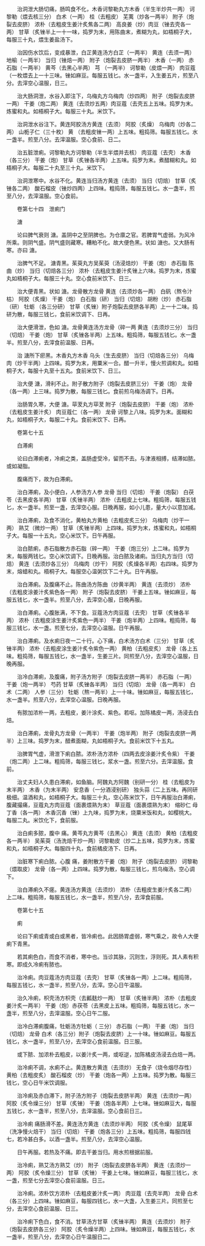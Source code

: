 <!-- { "loadSidebar": true } -->
　　治洞泄大肠切痛，肠鸣食不化，木香诃黎勒丸方木香（半生半炒共一两） 诃黎勒（煨去核三分） 白术（一两） 桂（去粗皮） 芜荑（炒各一两半） 附子（炮裂去皮脐） 浓朴（去粗皮生姜汁炙焦各二两） 高良姜（炒）肉豆（锉去壳各一两） 甘草（炙锉半上一十一味，捣罗为末，用陈曲末，煮糊为丸，如梧桐子大，每服三十丸，煨生姜盐汤下。

　　治因伤水饮后，变成暴泄，白芷黄连汤方白芷（一两半） 黄连（去须一两） 地榆（一两半） 当归（锉焙一两） 附子（炮裂去皮脐一两半） 木香（一两） 赤石脂（一两半） 黄芩（去黑心半两） 芎 （一两半） 诃黎勒（皮煨一两） 肉豆蔻（一枚煨去上一十三味。锉如麻豆。每服五钱匕。水一盏半，入生姜五片，煎至八分。去滓空心温服，日三。

　　治大肠洞泄，水谷入即注下，乌梅丸方乌梅肉（炒四两） 附子（炮裂去皮脐一两） 干姜（炮二两） 黄连（去须炒五两）肉豆蔻（去壳五上五味。捣罗为末。炼蜜和丸。如梧桐子大。每服三十丸。米饮下。

　　治洞泄水谷注下。黄连阿胶汤方黄连（去须） 阿胶（炙燥） 乌梅肉（炒各二两） 山栀子仁（三十枚） 黄 （去粗皮锉一两）上五味。粗捣筛。每服五钱匕。水一盏半。煎至八分。去滓温服。空心食前、日二。

　　治五脏泄痢。诃黎勒丸方诃黎勒（半生半煨并去核） 肉豆蔻（去壳） 木香（各三分） 干姜（炮） 甘草（炙锉各半两）上五味。捣罗为末。煮醋糊和丸。如梧桐子大。每服二十丸至三十丸。米饮下。

　　治洞泄寒中。水谷不化。黄连当归汤方黄连（去须） 当归（切焙） 甘草（炙锉各二两） 酸石榴皮（锉炒四两）上四味。粗捣筛，每服五钱匕。水一盏半，煎至八分，去滓温服。空心食前。

　　卷第七十四　泄痢门

　　溏

　　论曰脾气衰则 溏。盖阴中之至阴脾也。为仓廪之官。若脾胃气虚弱。为风冷所乘。则阴气盛。阴气盛则藏寒。糟粕不化。故大便色黑。状如 溏也。又大肠有寒。亦曰 溏。

　　治脾气不足。 溏青黑。茱萸丸方吴茱萸（汤浸焙炒） 干姜（炮） 赤石脂 陈曲（炒） 当归（切焙各三分） 浓朴（去粗皮生姜汁炙锉上六味。捣罗为末，炼蜜丸如梧桐子大。每服三十丸。空心食前米饮下、日三。

　　治大便青黑。状如 溏。龙骨散方龙骨 黄连（去须炒各一两） 白矾（熬令汁枯） 阿胶（炙燥） 干姜（炮） 白石脂（研） 当归（切焙） 胡粉（炒） 赤石脂（研） 牡蛎 （各三分研） 甘草（炙锉）附子炮裂去皮脐各半两）上一十二味。捣研为散，每服三钱匕，食前米饮调下、日再。

　　治大便滑泄，色如 溏。龙骨黄连汤方龙骨（碎一两 黄连（去须炒三分） 当归（切焙） 干姜（炮） 甘草（炙锉各半两）上五味。粗捣筛，每服五钱匕。水一盏半。煎至八分，去滓食前温服、日再。

　　治 溏所下瘀黑。木香丸方木香 乌头（生去皮脐） 当归（切焙各三分） 乌梅肉（炒干半两）上四味。捣罗为末，用粟米一合。醋一升半，慢火煎调和丸。如梧桐子大，每服十丸至十五丸。食前米饮下、日三。

　　治大便 溏，滑利不止。附子散方附子（炮裂去皮脐三分） 干姜（炮） 龙骨（各一两）上三味。捣罗为散，每服三钱匕。食前煎乌梅汤调下。日再。

　　治肠胃久寒，大便 溏。荜茇丸方荜茇 附子（炮裂去皮脐） 干姜（炮） 浓朴（去粗皮生姜汁炙） 肉豆蔻仁（各一两） 龙骨 诃黎上八味。捣罗为末。面糊和丸，如梧桐子大，每服二十丸。食前米饮下、日再。

　　卷第七十五

　　白滞痢

　　论曰白滞痢者，冷痢之类，盖肠虚受冷，留而不去。与津液相搏，结滞如脓。或如凝脂。

　　腹痛而下，故为白滞痢。

　　治白滞痢，及小便白，人参汤方人参 龙骨 当归（切焙） 干姜（炮裂） 白茯苓（去黑皮各半两） 甘草（炙锉半两） 浓朴（去粗皮上七味。粗捣筛，每服五钱匕，水一盏半。煎至一盏，去滓空心服。日晚再服，如小儿患，量大小以意加减。

　　治白滞痢，及食不消化，黄柏丸方黄柏（去粗皮炙三分） 乌梅肉（炒干一两） 熟艾（微炒一两） 甘草（炙锉半两）上四味。捣罗为末，炼蜜和丸，如梧桐子大。每服一十五丸，空心米饮下。日午再服。

　　治白脓痢，赤石脂散方赤石脂（碎一两） 干姜（炮三分）上二味。捣罗为末，每服两钱匕。空心米饮调下。日晚再服。治白脓及诸痢。当归丸方当归（切焙） 黄连（去须炒各三分） 乌梅肉（炒干） 阿胶（炙燥各半两）右四味。捣罗为末，熔蜡和丸。梧桐子大。每服空心温粥饮下二十丸。日午再服。

　　治白滞痢。及腹痛不止。陈曲汤方陈曲（炒黄半两） 黄连（去须炒） 浓朴（去粗皮涂姜汁炙紫色各一两） 附子（炮裂去皮脐） 干姜上五味。锉如麻豆，每服五钱匕，水一盏半。煎至八分，去滓空心服，日晚再服。

　　治白滞痢。心腹胀满，不下食。豆蔻汤方肉豆蔻（去壳） 甘草（炙锉各半两） 浓朴（去粗皮涂生姜汁炙紫色一两半） 干姜（炮半两）上四味。粗捣筛，每服三钱匕，水一盏。煎至七分，去滓空心温服。日午再服。

　　治白滞痢。及水痢日夜一二十行。心下痛，白术汤方白术（三分） 甘草（炙锉半两） 浓朴（去粗皮涂生姜汁炙令紫色一两） 黄柏（去粗皮炙） 龙骨（各上五味。粗捣筛，每服五钱匕，水一盏半，生姜三片。同煎至八分，去滓空心温服，日晚再服。

　　治冷白滞痢，及腹痛，附子汤方附子（炮裂去皮脐一两半） 赤石脂（一两） 干姜（炮一两半） 芍药 甘草（炙锉各半两） 当归（切焙） 龙骨（各一两半） 白术（二两） 人参（三分） 牡蛎（熬一两半）上一十味。锉如麻豆，每服五钱匕，水一盏半。煎至八分，去滓空心温服。日晚再服。

　　有脓加浓朴一两，去粗皮，姜汁涂炙、紫色。若呕。加陈橘皮一两，汤浸去白焙。

　　治白滞痢，龙骨丸方龙骨（一两半） 干姜（炮半两） 附子（炮裂去皮脐一两半）上三味。捣罗为末，醋煮面糊，丸如梧桐子大。食前米饮下十五丸。

　　治脾胃气虚，滑泄下痢白脓。浓朴汤方浓朴（四两去皮涂姜汁炙令紫） 干姜（炮二两）上二味。粗捣筛，每服三钱匕，浆水一盏。煎至六分。去滓温服。食前。

　　治丈夫妇人久患白滞痢，如鱼脑。阿魏丸方阿魏（别研一分） 桂（去粗皮为末半两） 木香（为末半两） 安息香（一分酒浸别研） 独头蒜（二上五味。再同研极细。温酒和丸，如梧桐子大。每服三十丸，空心陈米饮下，日午再服治白滞痢，腹藏撮痛，豆蔻丸方肉豆蔻（面裹煨熟为末） 草豆蔻（面裹煨熟为末） 缩砂仁 母丁香（各一两） 木香沉香（锉）上九味，捣罗为末，烧粟米饭和丸，如樱桃大。每服二丸。米饮化下，食前服。

　　治白痢多脓，腹中 痛。黄芩丸方黄芩（去黑心） 黄连（去须） 黄柏（去粗皮各一两半） 吴茱萸（汤洗焙干炒一两）诃黎勒皮（炒二上五味，捣罗为末，炼蜜和丸，如梧桐子大。每服四十丸，食前橘皮汤下、日再。

　　治脏寒下痢白脓。心腹 痛，姜附散方干姜（炮） 附子（炮裂去皮脐） 诃黎勒（煨取皮） 龙骨（各一两）上四味。捣罗为散，每服三钱匕，煎乌梅汤，空心调下。

　　治白滞痢久不瘥。黄连汤方黄连（去须炒） 浓朴（去粗皮生姜汁炙各二两）上二味。粗捣筛，每服五钱匕，水一盏半，煎至八分，去滓食前服。

　　卷第七十五

　　痢

　　论曰下痢或青或白或黑者，皆冷痢也。此因肠胃虚弱，寒气乘之，故令人大便痢下青黑。

　　若其痢色白，而食不消者，寒中也。当诊其脉，沉则生，浮则死。其人素有积寒。即成久冷痢有脓也。

　　治冷痢。肉豆蔻汤方肉豆蔻（去壳） 甘草（炙锉各一两）上二味。粗捣筛，每服五钱匕，水一盏半，煎至八分，去滓。空心日午温服。

　　治久冷痢，枳壳汤方枳壳（去瓤麸炒一两） 甘草（炙锉半两） 浓朴（去粗皮姜汁炙一两半） 干姜（炮）赤茯苓（去黑皮上五味。粗捣筛，每服五钱匕，水一盏半，煎至八分，去滓温服。空心日午二服。

　　治冷白滞痢腹痛，牡蛎汤方牡蛎（ 三分） 赤石脂（一两） 干姜（炮） 当归（切焙） 龙骨 白术（各三分）附子（炮裂去皮脐）上一十味。锉如麻豆。每服五钱匕，水一盏半，煎至八分，去滓空心食前温服。日三服。

　　或下脓、加浓朴去粗皮，以姜汁炙一两，或呕逆，加陈橘皮汤浸去白焙一两。

　　治冷痢不调，水痢不止。黄连散方黄连（去须炒） 无食子（烧令烟尽存性） 黄柏（去粗皮炙） 酸石榴皮（炒） 干姜（炮各一两）上五味。捣罗为散。每服三钱匕，空心日午米饮调服。

　　治冷痢及赤白滞下，附子汤方附子（炮裂去皮脐半两） 黄连（去须炒一两） 阿胶（炙令燥三分） 甘草（炙锉） 干姜（炮各半两）上七味。锉如麻豆大，每服五钱匕，水一盏半，煎至八分，去滓温服。空心食前日三。

　　治冷痢 痛肠滑不差。黄连汤方黄连（去须炒半两） 阿胶（炙令燥） 鼠尾草（洗净慢火焙干） 当归（切焙） 干姜（炮各三分）上五味。粗捣筛，每服四钱七，若冷甚白多。以酒一盏半。煎至八分，去滓空心温服。

　　日午再服。若热及不痛。即去干姜当归。用水煎根据前服。

　　治冷痢，熟艾汤方熟艾（炒） 附子（炮裂去皮脐各半两） 黄连（去须炒一两） 阿胶（炙令燥三分） 甘草（炙锉） 干姜上七味。锉如麻豆，每服三钱匕，水一盏，煎至七分去滓空心食前温服。日三。

　　治冷痢。浓朴饮方浓朴（去粗皮姜汁炙一两） 肉豆蔻（去壳半两） 龙骨 白术（各三分）上四味。锉如麻豆，每服四钱匕，水一大盏，入生姜三片。同煎至七分，去滓空心食前温服、日三。

　　治冷痢下色白，食不消。甘草汤方甘草（炙锉半两） 黄连（去须炒） 附子（炮裂去皮脐各三分） 阿胶（炙令燥半两）上四味。锉如麻豆，每服五钱匕，水一盏半，煎至八分，去滓空心日午温服日二。

